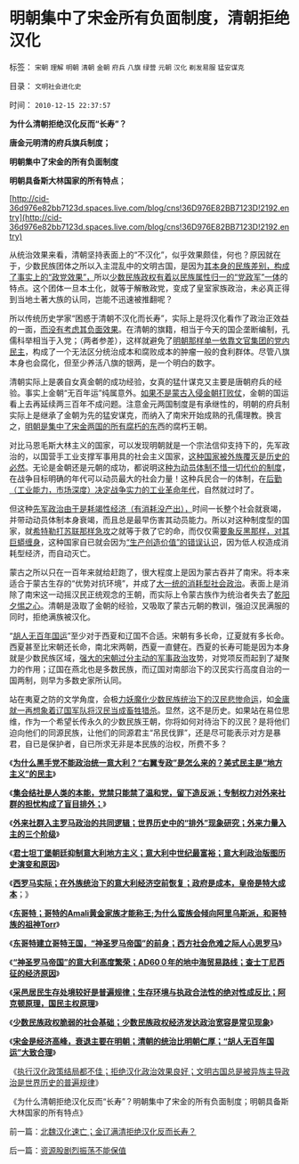 # 明朝集中了宋金所有负面制度，清朝拒绝汉化

标签： `宋朝` `理解` `明朝` `清朝` `金朝` `府兵` `八旗` `绿营` `元朝` `汉化` `剃发易服` `猛安谋克` 

目录： `文明社会进化史`

时间： `2010-12-15 22:37:57`

**为什么清朝拒绝汉化反而“长寿”？**

**唐金元明清的府兵旗兵制度；**

**明朝集中了宋金的所有负面制度**

**明朝具备斯大林国家的所有特点**；

[http://cid-36d976e82bb7123d.spaces.live.com/blog/cns!36D976E82BB7123D!2192.entry](http://cid-36d976e82bb7123d.spaces.live.com/blog/cns!36D976E82BB7123D!2192.entry)

从统治效果来看，清朝坚持表面上的“不汉化”，似乎效果颇佳，何也？原因就在于，少数民族团体之所以入主混乱中的文明古国，是因为[其本身的民族差别，构成了事实上的“政党效果”，](../../../2010/11/27/政教合一的党团组织胜过个人威权政治.md)所以[少数民族政权有着以民族属性归一的“党政军”一体](../../../2010/11/27/希腊罗马城邦是军事组织；基督教成功的背景.md)的特点。这个团体一旦本土化，就等于解散政党，变成了皇室家族政治，未必真正得到当地土著大族的认同，岂能不迅速被推翻呢？

所以传统历史学家“困惑于清朝不汉化而长寿”，实际上是将汉化看作了政治正效益的一面，[而没有考虑其负面效果](../../../2010/5/14/被屠杀的“开明统治者”比横死的昏君多得多.md)。在清朝的旗籍，相当于今天的国企垄断编制，孔儒科举相当于入党；（两者参差），这样就避免了[明朝那样单一依靠文官集团的党内民主](http://hi.baidu.com/darthchn/blog/item/b8eb1f1f6f3cff164034173e.html)，构成了一个无法区分统治成本和腐败成本的肿瘤一般的食利群体。尽管八旗本身也会腐化，但至少养活八旗的银两，是一个明白的数字。

清朝实际上是袭自女真金朝的成功经验，女真的猛什谋克又主要是唐朝府兵的经验。事实上金朝“无百年运”纯属意外。[如果不是蒙古入侵金朝打败仗](../../../2010/11/21/匈奴蒙古迅速扩张与罗马共和国崛起的异曲同工.md)，金朝的国运看上去再延续两三百年不成问题。注意金元两国制度是有承继性的，明朝的府兵制实际上是继承了金朝为先的猛安谋克，而纳入了南宋开始成熟的孔儒理教。换言之，[明朝是集中了宋金两国的所有腐朽的东](../../../2010/8/27/明朝对华汉社会摧残远甚蒙古入侵.md)西的腐朽王朝。

对比马恩毛斯大林主义的国家，可以发现明朝就是一个宗法信仰支持下的，先军政治的，以国营手工业支撑军事用具的社会主义国家，[这种国家被外族覆灭是历史的必然](../../../2010/5/25/古埃及的大明朝不可避免的沦陷.md)。无论是金朝还是元朝的成功，都说明这[种为动员体制不惜一切代价的制度](../../../2009/9/30/永久性的全国全民总动员.md)，在战争目标明确的年代可以动员最大的社会力量！这种兵民合一的体制，在[后勤（工业能力，市场深度）决定战争实力的工业革命年代](../../../2009/2/1/国家兴亡，与军事无关.md)，自然就过时了。

但这种[先军政治由于是耗竭性经济（有消耗没产出），](../../../2010/8/27/明朝非亡于白银通胀而是亡于官商勾结.md)时间一长整个社会就衰竭，并带动动员体制本身衰竭，而且总是最早伤害其动员能力。所以对这种制度型的国家，就[希特勒打苏联那样急攻](../../../2009/12/12/德国不需要主动战争，精明的希特勒打了糊涂的帐.md)之就等于救了它的命，而仅仅需[要象反黑那样，对其巨蟒缠身](../../../2010/10/28/世界民族主义运动后期的东方插曲.md)，这种国家自已就会因为[“生产创造价值”的错误认识](../../../2010/6/7/《资本论》错在“生产创造价值”.md)，因为低人权造成消耗型经济，而自动灭亡。

蒙古之所以只在一百年来就给赶跑了，很大程度上是因为蒙古吞并了南宋。将本来适合于蒙古生存的“优势对抗环境”，并成了[大一统的消耗型社会政治](../../../2010/5/22/中央集权大帝国迅速崩溃造就英雄史诗.md)。表面上是消除了南宋这一动摇汉民正统观念的王朝，而实际上令蒙古族作为统治者失去了[乾阳夕惕之心](../../../2010/12/14/采邑和皇权，阿克顿勋爵和国民主权原理.md)。清朝是汲取了金朝的经验，又吸取了蒙古元朝的教训，强迫汉民满服的同时，拒绝满族被汉化。

“[胡人无百年国运](../../../2010/12/14/少数民族政权脆弱的政治基础和相对宽容的现象.md)”至少对于西夏和辽国不合适。宋朝有多长命，辽夏就有多长命。西夏甚至比宋朝还长命，南北宋两朝，西夏一直健在。西夏的长寿可能是因为本身就是少数民族区域，[强大的宋朝过分主动的军事政治攻](../../../2008/11/30/简析宋朝败亡的原因.md)势，对党项反而起到了凝聚力的作用；辽国在燕北也是多数民族，而辽国对南部治下的汉民实行高度自治的一国两制，则早为多数史家所认同。

站在夷夏之防的文学角度，会极[力妖魔化少数民族统治下的汉民悲惨命运](../../../2008/11/27/血的教训：不要妖魔化敌人.md)，如[金庸就一再想象着辽国军队将汉民当成畜牲猎杀](../../../2008/10/26/阎崇年、金庸力挺袁崇焕体现真正的爱国者本色.md)。显然，这不是历史。如果站在易位思维，作为一个希望长传永久的少数民族王朝，你将如何对待治下的汉民？是将他们迫向他们的同源民族，让他们的同源君主“吊民伐罪”，还是尽可能表示对方是暴君，自已是保护者，自已所求无非是本民族的治权，所费不多？

《[**为什么黑手党不能政治统一意大利？“右翼专政”是怎么来的？美式民主是“地方主义”的民主**](../../../2010/12/12/为什么黑手党不能政治统一意大利？.md)》

《[**集会结社是人类的本能，党禁只能禁了温和党，留下造反派；专制权力对外来社群的担忧构成了盲目排外；**](../../../2010/12/12/为什么专制帝国灭亡后多是蛮族胜出？.md)》

《[**外来社群入主罗马政治的共同逻辑；世界历史中的“排外”现象研究；外来力量入主的三个阶级**](../../../2010/12/12/世界历史中的“排外”现象研究.md)》

《[**君士坦丁堡朝廷抑制意大利地方主义；意大利中世纪最富裕；意大利政治版图历史演变和原因**](../../../2010/12/12/意大利地方主义和政治版图历史演变和原因.md)》

《[**西罗马实际；在外族统治下的意大利经济空前恢复；政府是成本，皇帝是特大成本**](../../../2010/12/13/帝国政府是大成本，罗马皇帝是特大成本.md)；》

《[**东哥特；哥特的Amali黄金家族才能称王;为什么蛮族会倾向阿里乌斯派，和哥特族的祖神Torr**](../../../2010/12/13/东哥特的历史，东哥特的战争,哥特人的神Torr.md)》

《[**东哥特建立哥特王国，“神圣罗马帝国”的前身；西方社会危难之际人心思罗马**](../../../2010/12/13/“神圣罗马帝国”，西方危难之际思罗马.md)》

《[**“神圣罗马帝国”的意大利高度繁荣；AD60０年的地中海贸易路线；查士丁尼西征的经济原因**](../../../2010/12/14/“神圣罗马帝国”的意大利高度繁荣.md)》

《[**采邑居民生存处境较好是普遍规律；生存环境与执政合法性的绝对性成反比；阿克顿原理，国民主权原理**](../../../2010/12/14/采邑和皇权，阿克顿勋爵和国民主权原理.md)》

《[**少数民族政权脆弱的社会基础；少数民族政权经济发达政治宽容是常见现象**](../../../2010/12/14/少数民族政权脆弱的政治基础和相对宽容的现象.md)》

《[**宋金是经济高峰，衰退主要在明朝；清朝的统治比明朝仁厚；“胡人无百年国运”大致合理**](../../../2010/12/15/宋金是经济高峰,“胡人无百年国运”大致合理.md)》

《[执行汉化政策结局都不佳；拒绝汉化政治效果良好；文明古国总是被异族主导政治是世界历史的普遍规律](../../../2010/12/15/北魏汉化速亡；金辽满清拒绝汉化反而长寿？.md)》

《为什么清朝拒绝汉化反而“长寿”？明朝集中了宋金的所有负面制度；明朝具备斯大林国家的所有特点》



前一篇：[北魏汉化速亡；金辽满清拒绝汉化反而长寿？](../../../2010/12/15/北魏汉化速亡；金辽满清拒绝汉化反而长寿？.md)

后一篇：[资源股剧烈振荡不能保值](../../../2010/12/16/资源股剧烈振荡不能保值.md)